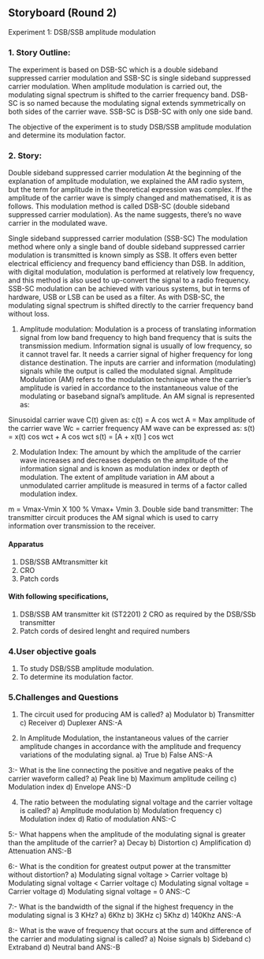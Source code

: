 ## Storyboard (Round 2)

Experiment 1: DSB/SSB amplitude modulation

### 1. Story Outline:

The experiment is based on DSB-SC which is a double sideband suppressed carrier modulation and SSB-SC is single sideband suppressed carrier modulation.
When amplitude modulation is carried out, the modulating signal spectrum is shifted to the carrier frequency band. DSB-SC is so named because the modulating signal extends symmetrically on both sides of the carrier wave. SSB-SC is DSB-SC with only one side band.

The objective of the experiment is to study DSB/SSB amplitude modulation and determine its modulation factor.
### 2. Story:

Double sideband suppressed carrier modulation
At the beginning of the explanation of amplitude modulation, we explained the AM radio system, but the term for amplitude in the theoretical expression was complex. If the amplitude of the carrier wave is simply changed and mathematised, it is as follows. This modulation method is called DSB-SC (double sideband suppressed carrier modulation). As the name suggests, there’s no wave carrier in the modulated wave.

Single sideband suppressed carrier modulation (SSB-SC)
The modulation method where only a single band of double sideband suppressed carrier modulation is transmitted is known simply as SSB. It offers even better electrical efficiency and frequency band efficiency than DSB. In addition, with digital modulation, modulation is performed at relatively low frequency, and this method is also used to up-convert the signal to a radio frequency. SSB-SC modulation can be achieved with various systems, but in terms of hardware, USB or LSB can be used as a filter. As with DSB-SC, the modulating signal spectrum is shifted directly to the carrier frequency band without loss.
 
 1.	Amplitude modulation: Modulation is a process of translating information signal from low band frequency to high band frequency that is suits the transmission medium. Information signal is usually of low frequency, so it cannot travel far. It needs a carrier signal of higher frequency for long distance destination. The inputs are carrier and information (modulating) signals while the output is called the modulated signal. Amplitude Modulation (AM) refers to the modulation technique where the carrier’s amplitude is varied in accordance to the instantaneous value of the modulating or baseband signal’s amplitude. An AM signal is represented as:

Sinusoidal carrier wave C(t) given as:
   c(t) = A cos wct	A = Max amplitude of the carrier wave
   Wc = carrier frequency
AM wave can be expressed as:
   s(t) = x(t) cos wct + A cos wct s(t) = [A + x(t) ] cos wct

2.	Modulation Index: The amount by which the amplitude of the carrier wave increases and decreases depends on the amplitude of the information signal and is known as modulation index or depth of modulation. The extent of amplitude variation in AM about a unmodulated carrier amplitude is measured in terms of a factor called modulation index.

  m = Vmax-Vmin	X 100 % Vmax+ Vmin
3.	Double side band transmitter: The transmitter circuit produces the AM signal which is used to carry information over transmission to the receiver.



#### Apparatus
1.	DSB/SSB	AMtransmitter kit
2.	CRO
3.	Patch cords 

#### With following specifications,

1.	DSB/SSB	AM transmitter kit	(ST2201)
2  CRO as required by the DSB/SSb transmitter
3.	Patch cords of desired lenght and required numbers

### 4.User objective goals
1. To study DSB/SSB amplitude modulation.
2. To determine its modulation factor.


### 5.Challenges and Questions
1.	The circuit used for producing AM is called?
a) Modulator
b) Transmitter 
c) Receiver 
d) Duplexer
ANS:-A

2.	In Amplitude Modulation, the instantaneous values of the carrier amplitude changes in accordance with the amplitude and frequency variations of the modulating signal.
a)	True 
b) False
ANS:-A

3:- What is the line connecting the positive and negative peaks of the carrier waveform called?
a) Peak line
b)	Maximum amplitude ceiling 
c) Modulation index
d) Envelope 
ANS:-D

4. The ratio between the modulating signal voltage and the carrier voltage is called?
a) Amplitude modulation
b) Modulation frequency 
c) Modulation index
d) Ratio of modulation
ANS:-C

5:- What happens when the amplitude of the modulating signal is greater than the amplitude of the carrier?
a)  Decay
b) Distortion
c) Amplification
d) Attenuation 
ANS:-B

6:- What is the condition for greatest output power at the transmitter without distortion? 
a) Modulating signal voltage > Carrier voltage
b) Modulating signal voltage < Carrier voltage 
c) Modulating signal voltage = Carrier voltage 
d) Modulating signal voltage = 0
ANS:-C
 
7:- What is the bandwidth of the signal if the highest frequency in the modulating signal is 3 KHz? 
a) 6Khz
b) 3KHz
c)  5Khz
d) 140Khz
ANS:-A

8:- What is the wave of frequency that occurs at the sum and difference of the carrier and modulating signal is called?
a) Noise signals
b) Sideband
c)  Extraband 
d) Neutral band 
ANS:-B




